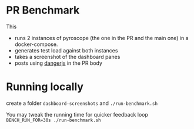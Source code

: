 # PR Benchmark
This

* runs 2 instances of pyroscope (the one in the PR and the main one) in a docker-compose.
* generates test load against both instances
* takes a screenshot of the dashboard panes
* posts using [dangerjs](https://danger.systems/js/) in the PR body



# Running locally

create a folder `dashboard-screenshots`
and `./run-benchmark.sh`

You may tweak the running time for quicker feedback loop `BENCH_RUN_FOR=30s ./run-benchmark.sh`
